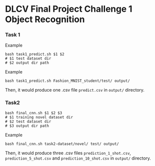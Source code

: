 # DLCV Final Project Challenge 1 Object Recognition 


### Task 1 
Example
```console
bash task1_predict.sh $1 $2
# $1 test dataset dir
# $2 output dir path
```
Example
```console
bash task1_predict.sh Fashion_MNIST_student/test/ output/
```
Then, it would produce one .csv file `predict.csv` in `output/` directory.


### Task2
```console
bash final_cnn.sh $1 $2 $3
# $1 training novel dataset dir
# $2 test dataset dir
# $3 output dir path
```
Example
```console
bash final_cnn.sh task2-dataset/novel/ test/ output/
```
Then, it would produce three .csv files `prediction_1_shot.csv`, `prediction_5_shot.csv` and `prediction_10_shot.csv` in `output/` directory.
